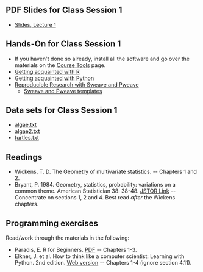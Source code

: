 
## PDF Slides for Class Session 1

- [Slides, Lecture 1](https://github.com/pmagwene/Bio313/raw/master/lecture-01/slides-lecture-01.pdf)

## Hands-On for Class Session 1

- If you haven't done so already, install all the software and go over the materials on the [Course Tools](https://github.com/pmagwene/Bio313/tree/master/course-tools) page.
- [Getting acquainted with R](https://github.com/pmagwene/Bio313/tree/master/lecture-01/acquainted-R.md)
- [Getting acquainted with Python](https://github.com/pmagwene/Bio313/tree/master/lecture-01/acquainted-python.md)
- [Reproducible Research with Sweave and Pweave](https://github.com/pmagwene/Bio313/tree/master/lecture-01/intro-to-sweave.md)
  - [Sweave and Pweave templates](https://github.com/pmagwene/Bio313/tree/master/sweave-pweave-templates)

## Data sets for Class Session 1

- [algae.txt](https://github.com/pmagwene/Bio313/raw/master/datasets/algae.txt)
- [algae2.txt](https://github.com/pmagwene/Bio313/raw/master/datasets/algae2.txt)
- [turtles.txt](https://github.com/pmagwene/Bio313/raw/master/datasets/turtles.txt)


## Readings

- Wickens, T. D. The Geometry of multivariate statistics. --  Chapters 1 and 2.
- Bryant, P. 1984. Geometry, statistics, probability: variations on a common theme. American Statistician 38: 38-48. [JSTOR Link](http://www.jstor.org/stable/2683558) -- Concentrate on sections 1, 2 and 4. Best read *after* the Wickens chapters.

## Programming exercises

Read/work through the materials in the following:

- Paradis, E. R for Beginners. [PDF](http://cran.r-project.org/doc/contrib/Paradis-rdebuts_en.pdf) -- Chapters 1-3.
- Elkner, J. et al. How to think like a computer scientist: Learning with Python. 2nd edition. [Web version](http://openbookproject.net/thinkcs/python/english2e/index.html) -- Chapters 1-4 (ignore section 4.11). 